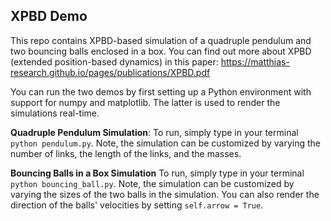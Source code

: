 ## XPBD Demo

This repo contains XPBD-based simulation of a quadruple pendulum and two bouncing balls enclosed in a box. You can find out more about XPBD (extended position-based dynamics) in this paper: https://matthias-research.github.io/pages/publications/XPBD.pdf

You can run the two demos by first setting up a Python environment with support for numpy and matplotlib. The latter is used to render the simulations real-time.

**Quadruple Pendulum Simulation**: To run, simply type in your terminal `python pendulum.py`. Note, the simulation can be customized by varying the number of links, the length of the links, and the masses.

**Bouncing Balls in a Box Simulation** To run, simply type in your terminal `python bouncing_ball.py`. Note, the simulation can be customized by varying the sizes of the two balls in the simulation. You can also render the direction of the balls' velocities by setting `self.arrow = True`.
